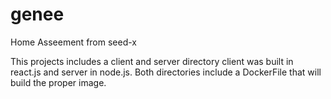 # genee
Home Asseement from seed-x

This projects includes a client and server directory client was built in react.js and server in node.js.
Both directories include a DockerFile that will build the proper image.
